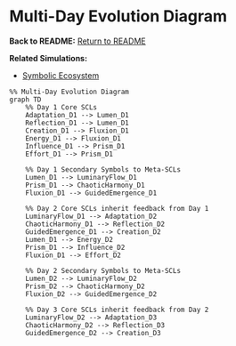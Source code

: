 # Multi-Day Evolution Diagram

**Back to README:** [Return to README](../README.md)  

**Related Simulations:**  
- [Symbolic Ecosystem](../simulations/symbolic_ecosystem.md)

```mermaid
%% Multi-Day Evolution Diagram
graph TD
    %% Day 1 Core SCLs
    Adaptation_D1 --> Lumen_D1
    Reflection_D1 --> Lumen_D1
    Creation_D1 --> Fluxion_D1
    Energy_D1 --> Fluxion_D1
    Influence_D1 --> Prism_D1
    Effort_D1 --> Prism_D1

    %% Day 1 Secondary Symbols to Meta-SCLs
    Lumen_D1 --> LuminaryFlow_D1
    Prism_D1 --> ChaoticHarmony_D1
    Fluxion_D1 --> GuidedEmergence_D1

    %% Day 2 Core SCLs inherit feedback from Day 1
    LuminaryFlow_D1 --> Adaptation_D2
    ChaoticHarmony_D1 --> Reflection_D2
    GuidedEmergence_D1 --> Creation_D2
    Lumen_D1 --> Energy_D2
    Prism_D1 --> Influence_D2
    Fluxion_D1 --> Effort_D2

    %% Day 2 Secondary Symbols to Meta-SCLs
    Lumen_D2 --> LuminaryFlow_D2
    Prism_D2 --> ChaoticHarmony_D2
    Fluxion_D2 --> GuidedEmergence_D2

    %% Day 3 Core SCLs inherit feedback from Day 2
    LuminaryFlow_D2 --> Adaptation_D3
    ChaoticHarmony_D2 --> Reflection_D3
    GuidedEmergence_D2 --> Creation_D3
